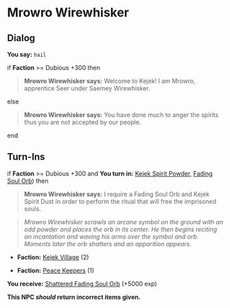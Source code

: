 # Mrowro Wirewhisker
## Dialog

**You say:** `hail`



if **Faction** >= Dubious +300 then



>**Mrowro Wirewhisker says:** Welcome to Kejek! I am Mrowro, apprentice Seer under Saemey Wirewhisker.


else



>**Mrowro Wirewhisker says:** You have done much to anger the spirits thus you are not accepted by our people.

end

## Turn-Ins





if **Faction** >= Dubious +300 and  **You turn in:** [Kejek Spirit Powder](/item/6980), [Fading Soul Orb](/item/6978)) then 


>**Mrowro Wirewhisker says:** I require a Fading Soul Orb and Kejek Spirit Dust in order to perform the ritual that will free the imprisoned souls.


>*Mrowro Wirewhisker scrawls an arcane symbol on the ground with an odd powder and places the orb in its center. He then begins reciting an incantation and waving his arms over the symbol and orb. Moments later the orb shatters and an apparition appears.*


* __Faction:__ [Kejek Village](/faction/5011) (2)


* __Faction:__ [Peace Keepers](/faction/298) (1)


 **You receive:**  [Shattered Fading Soul Orb](/item/2577) (+5000 exp)

**This NPC *should* return incorrect items given.**
